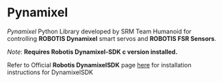 # Pynamixel
*Pynamixel* Python Library developed by SRM Team Humanoid for controlling **ROBOTIS Dynamixel** smart servos and **ROBOTIS FSR Sensors**.

*Note*: **Requires Robotis Dynamixel-SDK c version installed.**

Refer to Official **Robotis DynamixelSDK** page [here](https://github.com/ROBOTIS-GIT/DynamixelSDK#ros-packages-for-dynamixel-sdk
"DynamixelSDK") for installation instructions for DynamixelSDK
